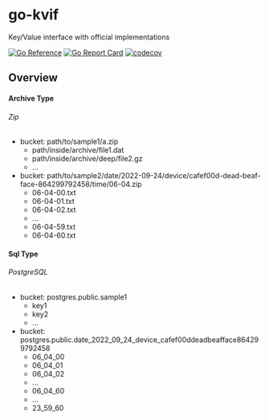 # go-kvif
Key/Value interface with official implementations

[![Go Reference](https://pkg.go.dev/badge/github.com/takanoriyanagitani/go-kvif.svg)](https://pkg.go.dev/github.com/takanoriyanagitani/go-kvif)
[![Go Report Card](https://goreportcard.com/badge/github.com/takanoriyanagitani/go-kvif)](https://goreportcard.com/report/github.com/takanoriyanagitani/go-kvif)
[![codecov](https://codecov.io/gh/takanoriyanagitani/go-kvif/branch/main/graph/badge.svg?token=T4X9DP2KSH)](https://codecov.io/gh/takanoriyanagitani/go-kvif)

## Overview

#### Archive Type

###### Zip

- bucket: path/to/sample1/a.zip
  - path/inside/archive/file1.dat
  - path/inside/archive/deep/file2.gz
  - ...
- bucket: path/to/sample2/date/2022-09-24/device/cafef00d-dead-beaf-face-864299792458/time/06-04.zip
  - 06-04-00.txt
  - 06-04-01.txt
  - 06-04-02.txt
  - ...
  - 06-04-59.txt
  - 06-04-60.txt

#### Sql Type

###### PostgreSQL

- bucket: postgres.public.sample1
  - key1
  - key2
  - ...
- bucket: postgres.public.date_2022_09_24_device_cafef00ddeadbeafface864299792458
  - 06_04_00
  - 06_04_01
  - 06_04_02
  - ...
  - 06_04_60
  - ...
  - 23_59_60
